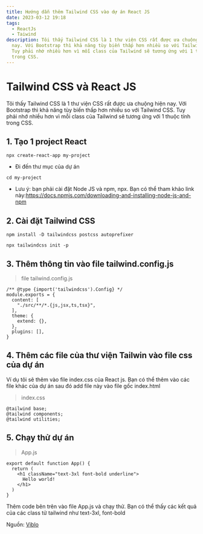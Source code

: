 ```yaml
---
title: Hướng dẫn thêm Tailwind CSS vào dự án React JS
date: 2023-03-12 19:18
tags:
  - ReactJs
  - Taiwind
description: Tôi thấy Tailwind CSS là 1 thư viện CSS rất được ưa chuộng hiện
  nay. Với Bootstrap thì khả năng tùy biến thấp hơn nhiều so với Tailwind CSS.
  Tuy phải nhớ nhiều hơn vì mỗi class của Tailwind sẽ tương ứng với 1 thuộc tính
  trong CSS.
---
```

# Tailwind CSS và React JS

Tôi thấy Tailwind CSS là 1 thư viện CSS rất được ưa chuộng hiện nay. Với Bootstrap thì khả năng tùy biến thấp hơn nhiều so với Tailwind CSS. Tuy phải nhớ nhiều hơn vì mỗi class của Tailwind sẽ tương ứng với 1 thuộc tính trong CSS.

## 1. Tạo 1 project React

```none
npx create-react-app my-project

```

* Đi đến thư mục của dự án

```none
cd my-project

```

* Lưu ý: bạn phải cài đặt Node JS và npm, npx. Bạn có thể tham khảo link này:<https://docs.npmjs.com/downloading-and-installing-node-js-and-npm>

## 2. Cài đặt Tailwind CSS

```none
npm install -D tailwindcss postcss autoprefixer

```

```none
npx tailwindcss init -p

```

## 3. Thêm thông tin vào file tailwind.config.js

> file tailwind.config.js

```none
/** @type {import('tailwindcss').Config} */
module.exports = {
  content: [
    "./src/**/*.{js,jsx,ts,tsx}",
  ],
  theme: {
    extend: {},
  },
  plugins: [],
}

```

## 4. Thêm các file của thư viện Tailwin vào file css của dự án

Ví dụ tôi sẽ thêm vào file index.css của React js. Bạn có thể thêm vào các file khác của dự án sau đó add file này vào file gốc index.html

> index.css

```none
@tailwind base;
@tailwind components;
@tailwind utilities;

```

## 5. Chạy thử dự án

> App.js

```none
export default function App() {
  return (
    <h1 className="text-3xl font-bold underline">
      Hello world!
    </h1>
  )
}

```

Thêm code bên trên vào file App.js và chạy thử. Bạn có thể thấy các kết quả của các class tử tailwind như text-3xl, font-bold

N﻿guồn: [Viblo](https://viblo.asia/p/huong-dan-them-tailwind-css-vao-du-an-react-js-GAWVp0qZV05)